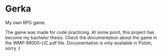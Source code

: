 # Gerka
My own RPG game.

The game was made for code practicing. At some point, this project has become my bachelor thesis. Check the documentation about the game in the WMP-99005-LIC.pdf file. Documentation is only available in Polish, sorry :)
